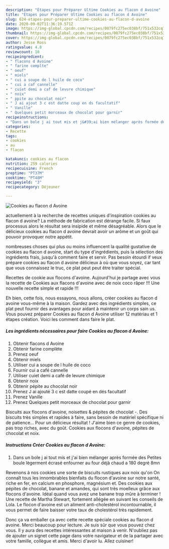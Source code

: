 ```yaml
---
description: "Étapes pour Préparer Ultime Cookies au flacon d Avoine"
title: "Étapes pour Préparer Ultime Cookies au flacon d Avoine"
slug: 624-etapes-pour-preparer-ultime-cookies-au-flacon-d-avoine
date: 2020-09-02T11:36:19.571Z
image: https://img-global.cpcdn.com/recipes/0079fc275ec038bf/751x532cq70/cookies-au-flacon-d-avoine-photo-principale-de-la-recette.jpg
thumbnail: https://img-global.cpcdn.com/recipes/0079fc275ec038bf/751x532cq70/cookies-au-flacon-d-avoine-photo-principale-de-la-recette.jpg
cover: https://img-global.cpcdn.com/recipes/0079fc275ec038bf/751x532cq70/cookies-au-flacon-d-avoine-photo-principale-de-la-recette.jpg
author: Jesse Ross
ratingvalue: 4.8
reviewcount: 10
recipeingredient:
- " flacons d Avoine"
- " farine complte"
- " oeuf"
- " miels"
- " cui a soupe de l huile de coco"
- " cui a caf cannelle"
- " cuiet demi a caf de levure chimique"
- " noix"
- " ppite au chocolat noir"
- " J ai ajout 3 c est datte coup en ds facultatif"
- " Vanille"
- " Quelques petit morceaux de chocolat pour garnir"
recipeinstructions:
- "Dans un bole j ai tout mis et j&#39;ai bien mélanger après formée des Petites boule lègerment écrasé enfourner au four déjà chaud a 180 degré 8mn"
categories:
- Recette
tags:
- cookies
- au
- flacon

katakunci: cookies au flacon 
nutrition: 259 calories
recipecuisine: French
preptime: "PT37M"
cooktime: "PT48M"
recipeyield: "3"
recipecategory: Déjeuner

---
```



![Cookies au flacon d Avoine](https://img-global.cpcdn.com/recipes/0079fc275ec038bf/751x532cq70/cookies-au-flacon-d-avoine-photo-principale-de-la-recette.jpg)

actuellement à la recherche de recettes uniques d'inspiration cookies au flacon d avoine? La méthode de fabrication est dérange facile. Si faux processus alors le résultat sera insipide et même désagréable. Alors que le délicieux cookies au flacon d avoine devrait avoir un arôme et un goût qui pouvoir provoquer notre appétit.

nombreuses choses qui plus ou moins influencent la qualité gustative de cookies au flacon d avoine, start du type d'ingrédients, puis la sélection des ingrédients frais, jusqu'à comment faire et servir. Pas besoin étourdi if veux prépare cookies au flacon d avoine délicieux à où que vous soyez, car tant que vous connaissez le truc, ce plat peut peut être traiter spécial.

Recettes de cookie aux flocons d&#39;avoine. Aujourd&#39;hui je partage avec vous la recette de Cookies aux flacons d&#39;avoine avec de noix coco râper !!! Une nouvelle recette simple et rapide !!!


Eh bien, cette fois, nous essayons, nous allons, créer cookies au flacon d avoine vous-même à la maison. Gardez avec des ingrédients simples, ce plat peut fournir des avantages pour aidant à maintenir un corps sain us. Vous pouvez préparer Cookies au flacon d Avoine utiliser 12 matériau et 1 étapes création. Voici les comment dans faire le plat.

<!--inarticleads1-->

##### Les ingrédients nécessaires pour faire Cookies au flacon d Avoine:

1. Obtenir  flacons d Avoine
1. Obtenir  farine complète
1. Prenez  oeuf
1. Obtenir  miels
1. Utiliser  cui a soupe de l huile de coco
1. Fournir  cui a café cannelle
1. Utiliser  cuiet demi a café de levure chimique
1. Obtenir  noix
1. Obtenir  pépite au chocolat noir
1. Prenez  J ai ajouté 3 c est datte coupé en dés facultatif
1. Prenez  Vanille
1. Prenez  Quelques petit morceaux de chocolat pour garnir


Biscuits aux flocons d&#39;avoine, noisettes &amp; pépites de chocolat -. Des biscuits très simples et rapides à faire, sans besoin de matériel spécifique ni de patience… Pour un délicieux résultat ! J&#39;aime bien ce genre de cookies, pas trop riches, avec du goût. Cookies aux flocons d&#39;avoine, pépites de chocolat et noix. 

<!--inarticleads2-->

##### Instructions Créer Cookies au flacon d Avoine:

1. Dans un bole j ai tout mis et j&#39;ai bien mélanger après formée des Petites boule lègerment écrasé enfourner au four déjà chaud a 180 degré 8mn


Revenons à nos cookies une sorte de biscuits rustiques aux noix qu&#39;on On connaît tous les innombrables bienfaits du flocon d&#39;avoine sur notre santé, riche en fer, en calcium en phosphore, magnésium et. Des cookies aux pépites de chocolat, banane et amandes, qui sont très moelleux grâce aux flocons d&#39;avoine. Idéal quand vous avez une banane trop mûre à terminer ! Une recette de Martha Stewart, fortement allégée en suivant les conseils de Lola. Le flocon d&#39;avoine est un aliment anti-cholestérol incontournable, il vous permet de faire baisser votre taux de cholestérol très rapidement. 


Donc ça va emballer ça avec cette recette spéciale cookies au flacon d avoine. Merci beaucoup pour lecture. Je suis sûr que vous pouvez chez vous. Il y aura des recettes  intéressantes at maison à venir. N'oubliez pas de ajouter un signet cette page dans votre navigateur et de la partager avec votre famille, collègue et amis. Merci d'avoir lu. Allez cuisiner!
